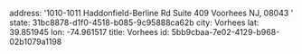 address: '1010-1011 Haddonfield-Berline Rd Suite 409  	Voorhees 	NJ, 08043 '
state: 31bc8878-d1f0-4518-b085-9c95888ca62b
city: Vorhees
lat: 39.851945
lon: -74.961517
title: Vorhees
id: 5bb9cbaa-7e02-4129-b968-02b1079a1198
